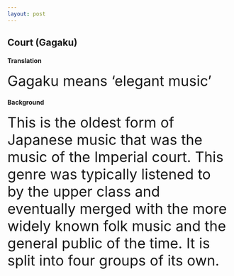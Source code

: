 ```yaml
---
layout: post
---
```


## Court (Gagaku)


#### Translation 
<font size="6">
Gagaku means ‘elegant music’
</font>


#### Background
<font size="6">
This is the oldest form of Japanese music that was the music of the Imperial court. This genre was typically listened to by the upper class and eventually merged with the more widely known folk music and the general public of the time. It is split into four groups of its own. 
</font>